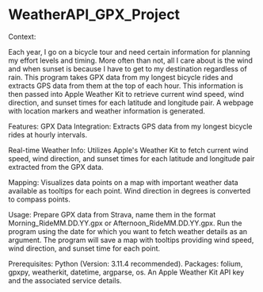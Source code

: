 # WeatherAPI_GPX_Project

Context:

Each year, I go on a bicycle tour and need certain information for planning my effort levels and timing. More often than not, all I care about is the wind and when sunset is because I have to get to my destination regardless of rain. This program takes GPX data from my longest bicycle rides and extracts GPS data from them at the top of each hour. This information is then passed into Apple Weather Kit to retrieve current wind speed, wind direction, and sunset times for each latitude and longitude pair. A webpage with location markers and weather information is generated. 


Features:
GPX Data Integration: Extracts GPS data from my longest bicycle rides at hourly intervals.

Real-time Weather Info: Utilizes Apple's Weather Kit to fetch current wind speed, wind direction, and sunset times for each latitude and longitude pair extracted from the GPX data. 

Mapping: Visualizes data points on a map with important weather data available as tooltips for each point. Wind direction in degrees is converted to compass points. 

Usage:
Prepare GPX data from Strava, name them in the format Morning_RideMM.DD.YY.gpx or Afternoon_RideMM.DD.YY.gpx.
Run the program using the date for which you want to fetch weather details as an argument.
The program will save a map with tooltips providing wind speed, wind direction, and sunset time for each point.

Prerequisites:
Python (Version: 3.11.4 recommended).
Packages: folium, gpxpy, weatherkit, datetime, argparse, os.
An Apple Weather Kit API key and the associated service details.
